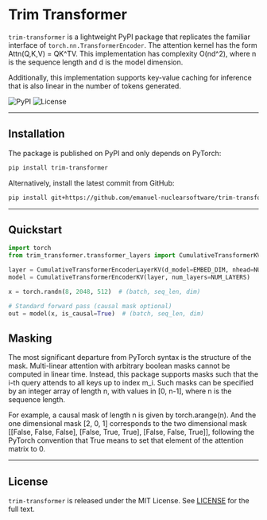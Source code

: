# Trim Transformer

`trim-transformer` is a lightweight PyPI package that replicates the familiar interface of `torch.nn.TransformerEncoder`. The attention kernel has the form Attn(Q,K,V) = QK^TV. This implementation has complexity O(nd^2), where n is the sequence length and d is the model dimension.

Additionally, this implementation supports key-value caching for inference that is also linear in the number of tokens generated.

![PyPI](https://img.shields.io/pypi/v/trim-transformer?color=%2334D058&logo=pypi) ![License](https://img.shields.io/github/license/emanuel-nuclearsoftware/trim-transformer)

---

## Installation

The package is published on PyPI and only depends on PyTorch:

```bash
pip install trim-transformer
```

Alternatively, install the latest commit from GitHub:

```bash
pip install git+https://github.com/emanuel-nuclearsoftware/trim-transformer.git
```

---

## Quickstart

```python
import torch
from trim_transformer.transformer_layers import CumulativeTransformerKV

layer = CumulativeTransformerEncoderLayerKV(d_model=EMBED_DIM, nhead=NUM_HEADS, batch_first=True)
model = CumulativeTransformerEncoderKV(layer, num_layers=NUM_LAYERS)

x = torch.randn(8, 2048, 512)  # (batch, seq_len, dim)

# Standard forward pass (causal mask optional)
out = model(x, is_causal=True)  # (batch, seq_len, dim)
```

## Masking

The most significant departure from PyTorch syntax is the structure of the mask. Multi-linear attention with arbitrary boolean masks cannot be computed in linear time. Instead, this package supports masks such that the i-th query attends to all keys up to index m_i. Such masks can be specified by an integer array of length n, with values in [0, n-1], where n is the sequence length.

For example, a causal mask of length n is given by torch.arange(n). And the one dimensional mask [2, 0, 1] corresponds to the two dimensional mask [[False, False, False], [False, True, True], [False, False, True]], following the PyTorch convention that True means to set that element of the attention matrix to 0.

---

## License

`trim-transformer` is released under the MIT License.  See [LICENSE](LICENSE) for the full text.